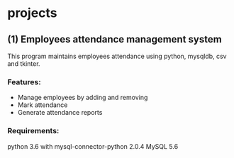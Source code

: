 # projects
## (1) Employees attendance management system
This program maintains employees attendance using python, mysqldb, csv and tkinter.
### Features:
* Manage employees by adding and removing
* Mark attendance
* Generate attendance reports
### Requirements:
python 3.6 with mysql-connector-python 2.0.4
MySQL 5.6
